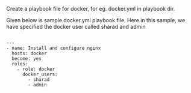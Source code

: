 <title>How to use the Docker role</title>

Create a playbook file for docker, for eg. docker.yml in playbook dir.

Given below is sample docker.yml playbook file. Here in this sample, we have specified the docker user called sharad and admin

<code>
---
- name: Install and configure nginx
  hosts: docker
  become: yes
  roles:
    - role: docker
      docker_users:
        - sharad
        - admin
</code>